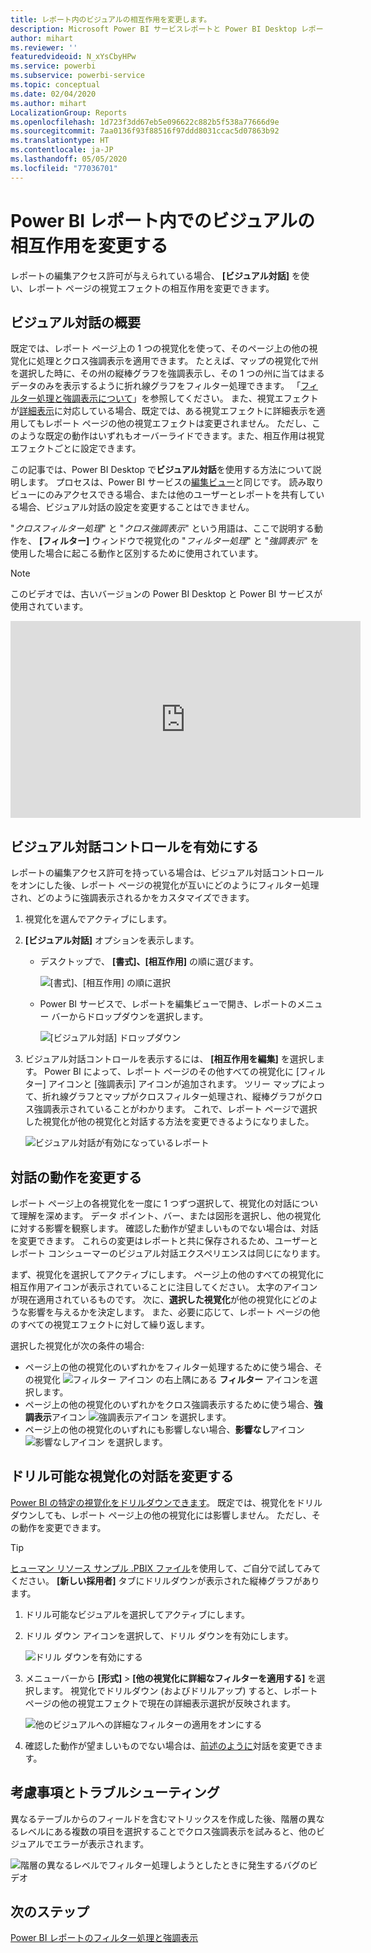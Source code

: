 ```yaml
---
title: レポート内のビジュアルの相互作用を変更します。
description: Microsoft Power BI サービスレポートと Power BI Desktop レポートにビジュアルの相互作用を設定する方法を説明します。
author: mihart
ms.reviewer: ''
featuredvideoid: N_xYsCbyHPw
ms.service: powerbi
ms.subservice: powerbi-service
ms.topic: conceptual
ms.date: 02/04/2020
ms.author: mihart
LocalizationGroup: Reports
ms.openlocfilehash: 1d723f3dd67eb5e096622c882b5f538a77666d9e
ms.sourcegitcommit: 7aa0136f93f88516f97ddd8031ccac5d07863b92
ms.translationtype: HT
ms.contentlocale: ja-JP
ms.lasthandoff: 05/05/2020
ms.locfileid: "77036701"
---
```

# <a name="change-how-visuals-interact-in-a-power-bi-report"></a>Power BI レポート内でのビジュアルの相互作用を変更する
レポートの編集アクセス許可が与えられている場合、 **[ビジュアル対話]** を使い、レポート ページの視覚エフェクトの相互作用を変更できます。 

## <a name="introduction-to-visual-interactions"></a>ビジュアル対話の概要
既定では、レポート ページ上の 1 つの視覚化を使って、そのページ上の他の視覚化に処理とクロス強調表示を適用できます。
たとえば、マップの視覚化で州を選択した時に、その州の縦棒グラフを強調表示し、その 1 つの州に当てはまるデータのみを表示するように折れ線グラフをフィルター処理できます。
「[フィルター処理と強調表示について](power-bi-reports-filters-and-highlighting.md)」を参照してください。 また、視覚エフェクトが[詳細表示](consumer/end-user-drill.md)に対応している場合、既定では、ある視覚エフェクトに詳細表示を適用してもレポート ページの他の視覚エフェクトは変更されません。 ただし、このような既定の動作はいずれもオーバーライドできます。また、相互作用は視覚エフェクトごとに設定できます。

この記事では、Power BI Desktop で**ビジュアル対話**を使用する方法について説明します。 プロセスは、Power BI サービスの[編集ビュー](service-interact-with-a-report-in-editing-view.md)と同じです。 読み取りビューにのみアクセスできる場合、または他のユーザーとレポートを共有している場合、ビジュアル対話の設定を変更することはできません。

"*クロスフィルター処理*" と "*クロス強調表示*" という用語は、ここで説明する動作を、 **[フィルター]** ウィンドウで視覚化の "*フィルター処理*" と "*強調表示*" を使用した場合に起こる動作と区別するために使用されています。  

> [!NOTE]
> このビデオでは、古いバージョンの Power BI Desktop と Power BI サービスが使用されています。 
>
>

<iframe width="560" height="315" src="https://www.youtube.com/embed/N_xYsCbyHPw?list=PL1N57mwBHtN0JFoKSR0n-tBkUJHeMP2cP" frameborder="0" allowfullscreen></iframe>


## <a name="enable-the-visual-interaction-controls"></a>ビジュアル対話コントロールを有効にする
レポートの編集アクセス許可を持っている場合は、ビジュアル対話コントロールをオンにした後、レポート ページの視覚化が互いにどのようにフィルター処理され、どのように強調表示されるかをカスタマイズできます。 

1. 視覚化を選んでアクティブにします。  
2. **[ビジュアル対話]** オプションを表示します。
    

    - デスクトップで、 **[書式]、[相互作用]** の順に選びます。

        ![[書式]、[相互作用] の順に選択](media/service-reports-visual-interactions/power-bi-interaction.png)

    - Power BI サービスで、レポートを編集ビューで開き、レポートのメニュー バーからドロップダウンを選択します。

        ![[ビジュアル対話] ドロップダウン](media/service-reports-visual-interactions/power-bi-service.png)

3. ビジュアル対話コントロールを表示するには、 **[相互作用を編集]** を選択します。 Power BI によって、レポート ページのその他すべての視覚化に [フィルター] アイコンと [強調表示] アイコンが追加されます。 ツリー マップによって、折れ線グラフとマップがクロスフィルター処理され、縦棒グラフがクロス強調表示されていることがわかります。 これで、レポート ページで選択した視覚化が他の視覚化と対話する方法を変更できるようになりました。
   
    ![ビジュアル対話が有効になっているレポート](media/service-reports-visual-interactions/power-bi-turn-on.png)


## <a name="change-the-interaction-behavior"></a>対話の動作を変更する
レポート ページ上の各視覚化を一度に 1 つずつ選択して、視覚化の対話について理解を深めます。  データ ポイント、バー、または図形を選択し、他の視覚化に対する影響を観察します。 確認した動作が望ましいものでない場合は、対話を変更できます。 これらの変更はレポートと共に保存されるため、ユーザーとレポート コンシューマーのビジュアル対話エクスペリエンスは同じになります。


まず、視覚化を選択してアクティブにします。  ページ上の他のすべての視覚化に相互作用アイコンが表示されていることに注目してください。 太字のアイコンが現在適用されているものです。 次に、**選択した視覚化**が他の視覚化にどのような影響を与えるかを決定します。  また、必要に応じて、レポート ページの他のすべての視覚エフェクトに対して繰り返します。

選択した視覚化が次の条件の場合:
   
   * ページ上の他の視覚化のいずれかをフィルター処理するために使う場合、その視覚化 ![フィルター アイコン](media/service-reports-visual-interactions/power-bi-filter-icon.png) の右上隅にある **フィルター** アイコンを選択します。
   * ページ上の他の視覚化のいずれかをクロス強調表示するために使う場合、**強調表示**アイコン ![強調表示アイコン](media/service-reports-visual-interactions/power-bi-highlight-icon.png) を選択します。
   * ページ上の他の視覚化のいずれにも影響しない場合、**影響なし**アイコン ![影響なしアイコン](media/service-reports-visual-interactions/power-bi-no-impact.png) を選択します。

## <a name="change-the-interactions-of-drillable-visualizations"></a>ドリル可能な視覚化の対話を変更する
[Power BI の特定の視覚化をドリルダウンできます](consumer/end-user-drill.md)。 既定では、視覚化をドリルダウンしても、レポート ページ上の他の視覚化には影響しません。 ただし、その動作を変更できます。 

> [!TIP]
> [ヒューマン リソース サンプル .PBIX ファイル](https://download.microsoft.com/download/6/9/5/69503155-05A5-483E-829A-F7B5F3DD5D27/Human%20Resources%20Sample%20PBIX.pbix)を使用して、ご自分で試してみてください。 **[新しい採用者]** タブにドリルダウンが表示された縦棒グラフがあります。
>

1. ドリル可能なビジュアルを選択してアクティブにします。 

2. ドリル ダウン アイコンを選択して、ドリル ダウンを有効にします。

    ![ドリル ダウンを有効にする](media/service-reports-visual-interactions/power-bi-drill-down.png)

2. メニューバーから **[形式]**  >  **[他の視覚化に詳細なフィルターを適用する]** を選択します。  視覚化でドリルダウン (およびドリルアップ) すると、レポート ページの他の視覚エフェクトで現在の詳細表示選択が反映されます。 

    ![他のビジュアルへの詳細なフィルターの適用をオンにする](media/service-reports-visual-interactions/power-bi-drill.png)

3. 確認した動作が望ましいものでない場合は、[前述のように](#change-the-interaction-behavior)対話を変更できます。

## <a name="considerations-and-troubleshooting"></a>考慮事項とトラブルシューティング
異なるテーブルからのフィールドを含むマトリックスを作成した後、階層の異なるレベルにある複数の項目を選択することでクロス強調表示を試みると、他のビジュアルでエラーが表示されます。 

![階層の異なるレベルでフィルター処理しようとしたときに発生するバグのビデオ](media/service-reports-visual-interactions/cross-highlight.gif)
    
## <a name="next-steps"></a>次のステップ
[Power BI レポートのフィルター処理と強調表示](power-bi-reports-filters-and-highlighting.md)